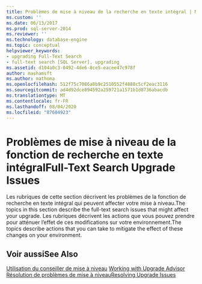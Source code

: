 ```yaml
---
title: Problèmes de mise à niveau de la recherche en texte intégral | Microsoft Docs
ms.custom: ''
ms.date: 06/13/2017
ms.prod: sql-server-2014
ms.reviewer: ''
ms.technology: database-engine
ms.topic: conceptual
helpviewer_keywords:
- upgrading Full-Text Search
- full-text search [SQL Server], upgrading
ms.assetid: d104a0c3-0492-4de6-8ce5-eacee47c978f
author: mashamsft
ms.author: mathoma
ms.openlocfilehash: 512f75c7086a8b9c2510552f4888c5cf2eac3116
ms.sourcegitcommit: ad4d92dce894592a259721a1571b1d8736abacdb
ms.translationtype: MT
ms.contentlocale: fr-FR
ms.lasthandoff: 08/04/2020
ms.locfileid: "87604923"
---
```

# <a name="full-text-search-upgrade-issues"></a><span data-ttu-id="59735-102">Problèmes de mise à niveau de la fonction de recherche en texte intégral</span><span class="sxs-lookup"><span data-stu-id="59735-102">Full-Text Search Upgrade Issues</span></span>
  <span data-ttu-id="59735-103">Les rubriques de cette section décrivent les problèmes de la fonction de recherche en texte intégral qui peuvent affecter votre mise à niveau.</span><span class="sxs-lookup"><span data-stu-id="59735-103">The topics in this section describe the full-text search issues that might affect your upgrade.</span></span> <span data-ttu-id="59735-104">Les rubriques décrivent les actions que vous pouvez prendre pour atténuer l’effet de ces modifications sur votre environnement.</span><span class="sxs-lookup"><span data-stu-id="59735-104">The topics describe actions that you can take to mitigate the effect of these changes on your environment.</span></span>  
  
## <a name="see-also"></a><span data-ttu-id="59735-105">Voir aussi</span><span class="sxs-lookup"><span data-stu-id="59735-105">See Also</span></span>  
 <span data-ttu-id="59735-106">[Utilisation du conseiller de mise à niveau](../../../2014/sql-server/install/working-with-upgrade-advisor.md) </span><span class="sxs-lookup"><span data-stu-id="59735-106">[Working with Upgrade Advisor](../../../2014/sql-server/install/working-with-upgrade-advisor.md) </span></span>  
 [<span data-ttu-id="59735-107">Résolution de problèmes de mise à niveau</span><span class="sxs-lookup"><span data-stu-id="59735-107">Resolving Upgrade Issues</span></span>](../../../2014/sql-server/install/resolving-upgrade-issues.md)  
  
  

